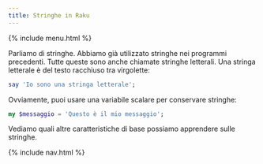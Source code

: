 ```yaml
---
title: Stringhe in Raku
---
```


{% include menu.html %}

Parliamo di stringhe. Abbiamo già utilizzato stringhe nei programmi precedenti. Tutte queste sono anche chiamate stringhe letterali. Una stringa letterale è del testo racchiuso tra virgolette:

```raku
say 'Io sono una stringa letterale';
```

Ovviamente, puoi usare una variabile scalare per conservare stringhe:

```raku
my $messaggio = 'Questo è il mio messaggio';
```

Vediamo quali altre caratteristiche di base possiamo apprendere sulle stringhe.

{% include nav.html %}